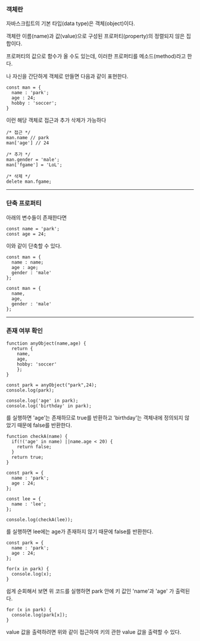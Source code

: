 ### 객체란

자바스크립트의 기본 타입(data type)은 객체(object)이다. 

객체란 이름(name)과 값(value)으로 구성된 프로퍼티(property)의 정렬되지 않은 집합이다.

프로퍼티의 값으로 함수가 올 수도 있는데, 이러한 프로퍼티를 메소드(method)라고 한다.

나 자신을 간단하게 객체로 만들면 다음과 같이 표현한다.

```JS
const man = {
  name : 'park';
  age : 24;
  hobby : 'soccer';
}
```

이런 해당 객체로 접근과 추가 삭제가 가능하다

```
/* 접근 */
man.name // park
man['age'] // 24

/* 추가 */
man.gender = 'male';
man['fgame'] = 'LoL';

/* 삭제 */
delete man.fgame; 
```

-------------------------------------

### 단축 프로퍼티


아래의 변수들이 존재한다면

```JS
const name = 'park';
const age = 24;
```

이와 같이 단축할 수 있다.

```JS
const man = {
  name : name;
  age : age;
  gender : 'male'
};
```

```
const man = {
  name,
  age,
  gender : 'male'
};
```

-----------------------------------

### 존재 여부 확인


```JS
function anyObject(name,age) {
  return {
    name,
    age,
    hobby: 'soccer'
    };
}

const park = anyObject("park",24);
console.log(park);

console.log('age' in park);
console.log('birthday' in park);
```


를 실행하면 'age'는 존재하므로 true를 반환하고 'birthday'는 객체내에 정의되지 않았기 때문에 false를 반환한다.


```JS
function checkA(name) {
  if(!('age' in name) ||name.age < 20) {
    return false;
  }
  return true;
}

const park = {
  name : 'park';
  age : 24;
};

const lee = {
  name : 'lee';
};

console.log(checkA(lee));
```


를 실행하면 lee에는 age가 존재하지 않기 때문에 false를 반환한다.



```JS
const park = {
  name : 'park';
  age : 24;
};

for(x in park) {
  console.log(x);
}
```

쉽게 순회해서 보면 위 코드를 실행하면 park 안에 키 값인 'name'과 'age' 가 출력된다.


```JS
for (x in park) {
  console.log(park[x]);
}
```

value 값을 출력하려면 위와 같이 접근하여 키의 관한 value 값을 출력할 수 있다.
